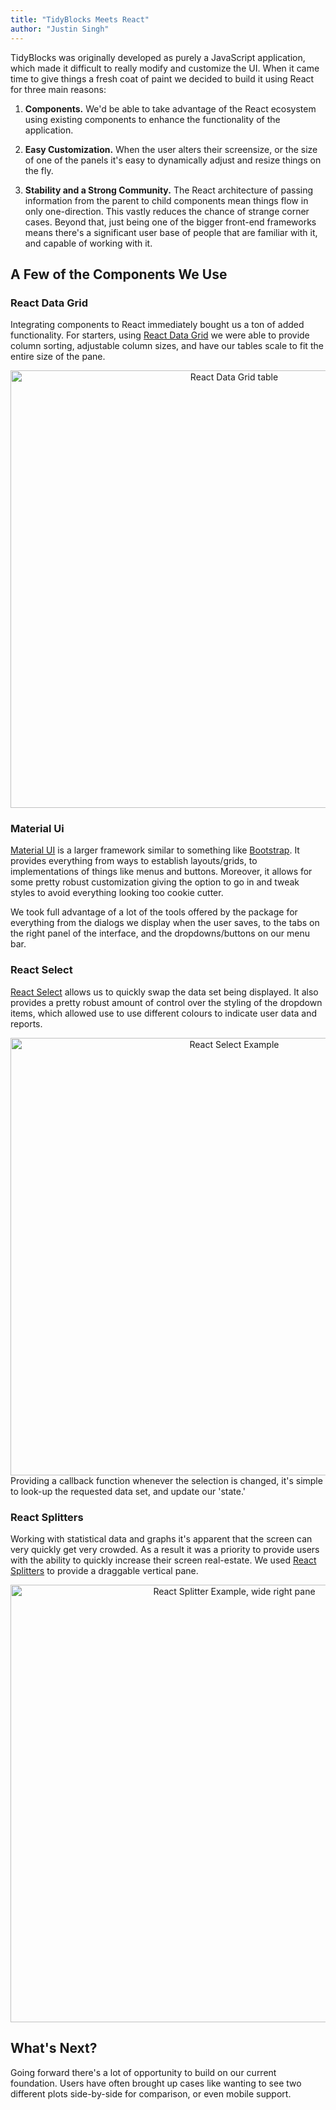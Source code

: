 ```yaml
---
title: "TidyBlocks Meets React"
author: "Justin Singh"
---
```


TidyBlocks was originally developed as purely a JavaScript application, which
made it difficult to really modify and customize the UI. When it came time to give
things a fresh coat of paint we decided to build it using React for three main reasons:

  1. **Components.** We'd be able to take advantage of the React ecosystem using
  existing components to enhance the functionality of the application.

  2. **Easy Customization.** When the user alters their screensize, or the size of
  one of the panels it's easy to dynamically adjust and resize things on the fly.

  3. **Stability and a Strong Community.** The React architecture of passing
  information from the parent to child components mean things flow in only one-direction. This
  vastly reduces the chance of strange corner cases. Beyond that, just being one of the bigger front-end frameworks
  means there's a significant user base of people that are familiar with it, and capable of working
  with it.


## A Few of the Components We Use
### React Data Grid
Integrating components to React immediately bought us a ton of added functionality. For starters,
using [React Data Grid](https://adazzle.github.io/react-data-grid/canary/?path=/story/demos--common-features)
we were able to provide column sorting, adjustable column sizes, and have our tables scale to fit
the entire size of the pane.
<div align="center">
  <img style="max-width: 100%; width:700px;"
    src="{{'/static/blog/2020/08-02/react-data-grid.png' | relative_url}}" alt="React Data Grid table"/>
</div>

### Material Ui
[Material UI](https://material-ui.com/) is a larger framework similar to something
like [Bootstrap](https://getbootstrap.com/). It provides everything from ways to establish
layouts/grids, to implementations of things like menus and buttons. Moreover, it allows for some
pretty robust customization giving the option to go in and tweak styles to avoid everything
looking too cookie cutter.

We took full advantage of a lot of the tools offered by the package for everything from the
dialogs we display when the user saves, to the tabs on the right panel of the interface, and
the dropdowns/buttons on our menu bar.

### React Select
[React Select](https://react-select.com/home) allows us to quickly swap the data set being displayed.
It also provides a pretty robust amount of control over the styling of the dropdown items, which allowed
use to use different colours to indicate user data and reports.
<div align="center">
  <img style="max-width: 100%; width:700px;"
    src="{{'/static/blog/2020/08-02/react-select.png' | relative_url}}" alt="React Select Example"/>
</div>
Providing a callback function whenever the selection is changed, it's simple to look-up
the requested data set, and update our 'state.'

### React Splitters
Working with statistical data and graphs it's apparent that the screen can very quickly get very
crowded. As a result it was a priority to provide users with the ability to quickly increase their
screen real-estate. We used [React Splitters](https://github.com/martinnov92/React-Splitters) to provide
a draggable vertical pane.
<div align="center">
  <img style="max-width: 100%; width:700px;"
    src="{{'/static/blog/2020/08-02/splitter.png' | relative_url}}" alt="React Splitter Example, wide right pane"/>
</div>

## What's Next?
Going forward there's a lot of opportunity to build on our current foundation. Users have often brought up cases like wanting
to see two different plots side-by-side for comparison, or even mobile support.
